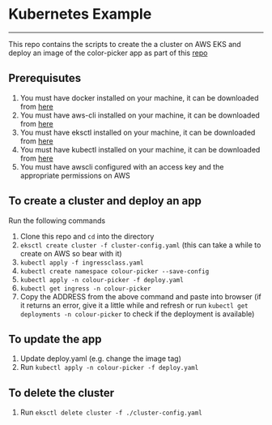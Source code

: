 # Kubernetes Example
---

This repo contains the scripts to create the a cluster on AWS EKS and deploy an image of the color-picker app as part of this [repo](https://github.com/SamEdwardsWEG/angular-theme-picker)


## Prerequisutes

1. You must have docker installed on your machine, it can be downloaded from [here](https://www.docker.com/get-started/)
2. You must have aws-cli installed on your machine, it can be downloaded from [here](https://docs.aws.amazon.com/cli/latest/userguide/getting-started-install.html)
3. You must have eksctl installed on your machine, it can be downloaded from [here](https://eksctl.io/installation/)
4. You must have kubectl installed on your machine, it can be downloaded from [here](https://kubernetes.io/docs/tasks/tools/)
5. You must have awscli configured with an access key and the appropriate permissions on AWS

## To create a cluster and deploy an app

Run the following commands

1. Clone this repo and `cd` into the directory
2. `eksctl create cluster -f cluster-config.yaml` (this can take a while to create on AWS so bear with it)
3. `kubectl apply -f ingressclass.yaml`
4. `kubectl create namespace colour-picker --save-config`
5. `kubectl apply -n colour-picker -f deploy.yaml`
6. `kubectl get ingress -n colour-picker`
7. Copy the ADDRESS from the above command and paste into browser (if it returns an error, give it a little while and refresh or run `kubectl get deployments -n colour-picker` to check if the deployment is available)

## To update the app

1. Update deploy.yaml (e.g. change the image tag)
2. Run `kubectl apply -n colour-picker -f deploy.yaml`

## To delete the cluster

1. Run `eksctl delete cluster -f ./cluster-config.yaml`